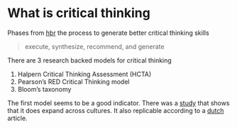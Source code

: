 # What is critical thinking

Phases from [hbr] the process to generate better critical thinking
skills

> execute, synthesize, recommend, and generate

There are 3 research backed models for critical thinking

1.  Halpern Critical Thinking Assessment (HCTA)
2.  Pearson’s RED Critical Thinking model
3.  Bloom’s taxonomy

The first model seems to be a good indicator. There was a [study] that
shows that it does expand across cultures. It also replicable according
to a [dutch] article.

[hbr]: https://hbr.org/2019/10/a-short-guide-to-building-your-teams-critical-thinking-skills
[study]: ../230
[dutch]: https://doi.org/10.1016/j.tsc.2015.04.001
